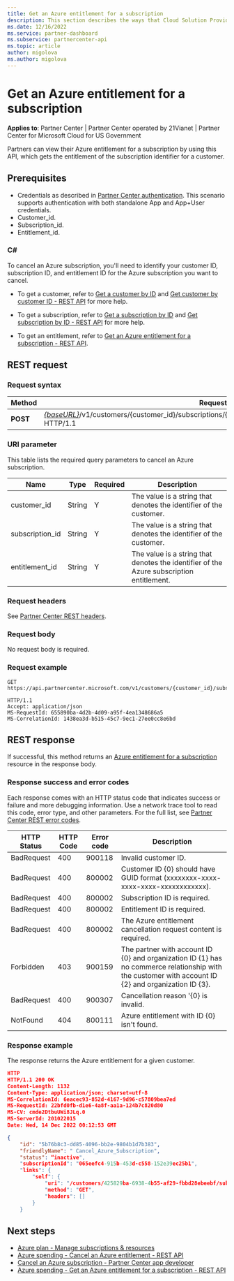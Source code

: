 ```yaml
---
title: Get an Azure entitlement for a subscription
description: This section describes the ways that Cloud Solution Provider partners can use the Partner Center to programmatically get an Azure entitlement for a subscription.
ms.date: 12/16/2022
ms.service: partner-dashboard
ms.subservice: partnercenter-api
ms.topic: article
author: migolova
ms.author: migolova
---
```


# Get an Azure entitlement for a subscription

**Applies to**: Partner Center | Partner Center operated by 21Vianet | Partner Center for Microsoft Cloud for US Government

Partners can view their Azure entitlement for a subscription by using this API, which gets the entitlement of the subscription identifier for a customer.

## Prerequisites

- Credentials as described in [Partner Center authentication](./partner-center-authentication.md). This scenario supports authentication with both standalone App and App+User credentials.
- Customer_id.
- Subscription_id.
- Entitlement_id.

### C\#

To cancel an Azure subscription, you'll need to identify your customer ID, subscription ID, and entitlement ID for the Azure subscription you want to cancel.

- To get a customer, refer to [Get a customer by ID](./get-a-customer-by-id.md) and [Get customer by customer ID - REST API](/rest/api/partner-center/manage-customer-accounts/get-customer-by-customer-id) for more help.

- To get a subscription, refer to [Get a subscription by ID](./get-a-subscription-by-id.md#rest-request) and [Get subscription by ID - REST API](/rest/api/partner-center/manage-orders/get-subscription-by-id) for more help.

- To get an entitlement, refer to [Get an Azure entitlement for a subscription - REST API](/rest/api/partner-center/azure-spending/get-an-azure-entitlement-for-a-subscription).

## REST request

### Request syntax

| **Method** | **Request URI**  |
|------------|----------------------------------------------------------------------------------------------------------------------------------------------------------------------------------------------------------------|
| **POST**   | [*{baseURL}*](./partner-center-rest-urls.md)/v1/customers/{customer_id}/subscriptions/{subscription_id}/azureEntitlements/{entitlement_id} HTTP/1.1|

### URI parameter

This table lists the required query parameters to cancel an Azure subscription.

| **Name**        | **Type** | **Required** | **Description**                                                                          |
|-----------------|----------|--------------|------------------------------------------------------------------------------------------|
| customer_id     | String   | Y            | The value is a string that denotes the identifier of the customer.                       |
| subscription_id | String   | Y            | The value is a string that denotes the identifier of the customer.                       |
| entitlement_id  | String   | Y            | The value is a string that denotes the identifier of the Azure subscription entitlement. |

### Request headers

See [Partner Center REST headers](./headers.md).

### Request body

No request body is required.

### Request example

```http
GET https://api.partnercenter.microsoft.com/v1/customers/{customer_id}/subscriptions/{subscription_id}/azureEntitlements/{entitlement_id}

HTTP/1.1
Accept: application/json
MS-RequestId: 655890ba-4d2b-4d09-a95f-4ea1348686a5
MS-CorrelationId: 1438ea3d-b515-45c7-9ec1-27ee0cc8e6bd
```

## REST response

If successful, this method returns an [Azure entitlement for a subscription](./subscription-resources.md#azureentitlement) resource in the response body.

### Response success and error codes

Each response comes with an HTTP status code that indicates success or failure and more debugging information. Use a network trace tool to read this code, error type, and other parameters. For the full list, see [Partner Center REST error codes](./error-codes.md).

| **HTTP Status** | **HTTP Code** | **Error code** | **Description**                                                                                                                                     |
|-----------------|---------------|----------------|-----------------------------------------------------------------------------------------------------------------------------------------------------|
| BadRequest      | 400           | 900118         | Invalid customer ID.                                                                                                                                |
| BadRequest      | 400           | 800002         | Customer ID {0} should have GUID format (xxxxxxxx-xxxx-xxxx-xxxx-xxxxxxxxxxxx).                                                                     |
| BadRequest      | 400           | 800002         | Subscription ID is required.                                                                                                                        |
| BadRequest      | 400           | 800002         | Entitlement ID is required.                                                                                                                         |
| BadRequest      | 400           | 800002         | The Azure entitlement cancellation request content is required.                                                                                     |
| Forbidden       | 403           | 900159         | The partner with account ID {0} and organization ID {1} has no commerce relationship with the customer with account ID {2} and organization ID {3}. |
| BadRequest      | 400           | 900307         | Cancellation reason '{0} is invalid.                                                                                                                |
| NotFound        | 404           | 800111         | Azure entitlement with ID {0} isn't found.                                                                                                         |

### Response example

The response returns the Azure entitlement for a given customer.

```json
HTTP
HTTP/1.1 200 OK
Content-Length: 1132
Content-Type: application/json; charset=utf-8
MS-CorrelationId: 6eacec93-852d-4167-9d96-c57809bea7ed
MS-RequestId: 22bfd0fb-d1e6-4a8f-aa1a-124b7c820d80
MS-CV: cmde2DtbuUWi8JLq.0
MS-ServerId: 201022015
Date: Wed, 14 Dec 2022 00:12:53 GMT

{ 
    "id": "5b76b8c3-dd85-4096-bb2e-9804b1d7b383", 
    "friendlyName": " Cancel_Azure_Subscription", 
    "status": “inactive", 
    "subscriptionId": "065eefc4-915b-453d-c558-152e39ec25b1", 
    "links": { 
        "self": { 
            "uri": "/customers/425829ba-6938-4b55-af29-fbbd28ebeebf/subscriptions/065eefc4-915b-453d-c558-152e39ec25b1/azureEntitlements/5b76b8c3-dd85-4096-bb2e-9804b1d7b383", 
            "method": "GET", 
            "headers": [] 
        } 
    } 

```

## Next steps

- [Azure plan - Manage subscriptions & resources](../azure-plan-manage.md#cancel-an-azure-subscription)
- [Azure spending - Cancel an Azure entitlement - REST API](/rest/api/partner-center/azure-spending/cancel-an-azure-entitlement#code-try-0)
- [Cancel an Azure subscription - Partner Center app developer](./cancel-an-azure-subscription.md)
- [Azure spending - Get an Azure entitlement for a subscription - REST API](/rest/api/partner-center/azure-spending/get-an-azure-entitlement-for-a-subscription)